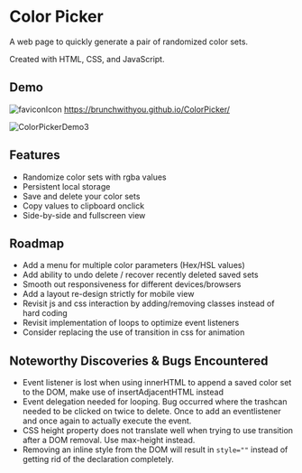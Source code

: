 
# Color Picker

A web page to quickly generate a pair of randomized color sets.

Created with HTML, CSS, and JavaScript.


## Demo
![faviconIcon](https://user-images.githubusercontent.com/84001929/209029493-b71ceffb-c97b-468c-bf5a-19792b355784.png)
https://brunchwithyou.github.io/ColorPicker/

![ColorPickerDemo3](https://user-images.githubusercontent.com/84001929/209036713-79d64c15-c814-4ca0-809f-58d072a42f71.gif)


## Features

- Randomize color sets with rgba values
- Persistent local storage
- Save and delete your color sets
- Copy values to clipboard onclick
- Side-by-side and fullscreen view


## Roadmap

- Add a menu for multiple color parameters (Hex/HSL values)
- Add ability to undo delete / recover recently deleted saved sets
- Smooth out responsiveness for different devices/browsers
- Add a layout re-design strictly for mobile view
- Revisit js and css interaction by adding/removing classes instead of hard coding
- Revisit implementation of loops to optimize event listeners
- Consider replacing the use of transition in css for animation


## Noteworthy Discoveries & Bugs Encountered
- Event listener is lost when using innerHTML to append a saved color set to the DOM, make use of insertAdjacentHTML instead
- Event delegation needed for looping. Bug occurred where the trashcan needed to be clicked on twice to delete. Once to add an eventlistener and once again to actually execute the event.
- CSS height property does not translate well when trying to use transition after a DOM removal. Use max-height instead.
- Removing an inline style from the DOM will result in `style=""` instead of getting rid of the declaration completely.



